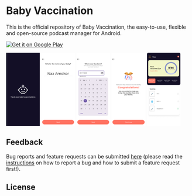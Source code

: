 # Baby Vaccination

This is the official repository of Baby Vaccination, the easy-to-use, flexible and open-source podcast manager for Android.

[<img src="https://play.google.com/intl/en_us/badges/images/generic/en_badge_web_generic.png"
alt="Get it on Google Play"
height="70">](https://play.google.com/store/apps/details?id=co.ampersandllc.baby-vaccination)

<img src="https://github.com/joelarmah/baby-vaccination-android/blob/32e719da294b311a4c74b466c26cd558e51f01d2/screenshots/Splash.png" alt="Screenshot 0" height="200">
<img src="https://github.com/joelarmah/baby-vaccination-android/blob/32e719da294b311a4c74b466c26cd558e51f01d2/screenshots/BabyName.png" alt="Screenshot 1" height="200"> 
<img src="https://github.com/joelarmah/baby-vaccination-android/blob/32e719da294b311a4c74b466c26cd558e51f01d2/screenshots/BabyDoB.png" alt="Screenshot 5" height="200">
<img src="https://github.com/joelarmah/baby-vaccination-android/blob/32e719da294b311a4c74b466c26cd558e51f01d2/screenshots/BabyProfileComplete.png" alt="Screenshot 2" height="200"> 
<img src="https://github.com/joelarmah/baby-vaccination-android/blob/32e719da294b311a4c74b466c26cd558e51f01d2/screenshots/Dashboard.png" alt="Screenshot 3" height="200">

## Feedback
Bug reports and feature requests can be submitted [here](https://github.com/joelarmah/baby-vaccination-android/issues) (please read the [instructions](https://github.com/AntennaPod/AntennaPod/blob/develop/CONTRIBUTING.md) on how to report a bug and how to submit a feature request first!).

## License

